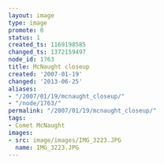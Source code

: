```yaml
---
layout: image
type: image
promote: 0
status: 1
created_ts: 1169198585
changed_ts: 1372159497
node_id: 1763
title: McNaught closeup
created: '2007-01-19'
changed: '2013-06-25'
aliases:
- "/2007/01/19/mcnaught_closeup/"
- "/node/1763/"
permalink: "/2007/01/19/mcnaught_closeup/"
tags:
- Comet McNaught
images:
- src: image/images/IMG_3223.JPG
  name: IMG_3223.JPG
---
```


